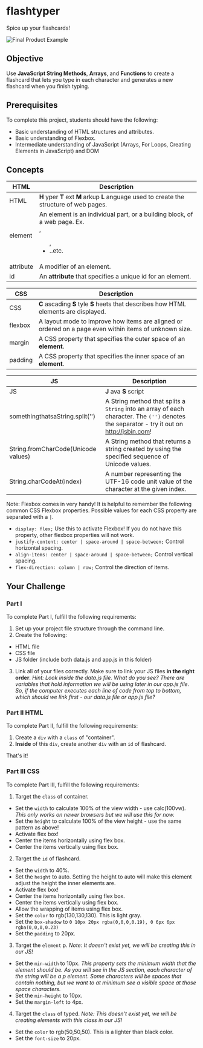 # flashtyper

Spice up your flashcards!

![Final Product Example](https://github.com/junior-devleague/flashtyper/blob/master/example.gif)

## Objective

Use **JavaScript String Methods**, **Arrays**, and **Functions** to create a flashcard that lets you type in each character and generates a new flashcard when you finish typing.

## Prerequisites

To complete this project, students should have the following:
* Basic understanding of HTML structures and attributes.
* Basic understanding of Flexbox.
* Intermediate understanding of JavaScript (Arrays, For Loops, Creating Elements in JavaScript) and DOM

## Concepts

HTML | Description
-----|------------
HTML | **H** yper **T** ext **M** arkup **L** anguage used to create the structure of web pages.
element | An element is an individual part, or a building block, of a web page. Ex. <div>, <ul>, <li>..etc.
attribute | A modifier of an element.
id | An **attribute** that specifies a unique id for an element.

CSS | Description
----|------------
CSS | **C** ascading **S** tyle **S** heets that describes how HTML elements are displayed.
flexbox | A layout mode to improve how items are aligned or ordered on a page even within items of unknown size.
margin |  A CSS property that specifies the outer space of an **element**.
padding | A CSS property that specifies the inner space of an **element**.

JS | Description
---|-------------
JS | **J** ava **S** script
somethingthatsaString.split('') | A String method that splits a ```String``` into an array of each character. The ```('')``` denotes the separator - try it out on http://jsbin.com!
String.fromCharCode(Unicode values) | A String method that returns a string created by using the specified sequence of Unicode values.
String.charCodeAt(index) | A number representing the UTF-16 code unit value of the character at the given index.



Note: Flexbox comes in very handy! It is helpful to remember the following common CSS Flexbox properties. Possible values for each CSS property are separated with a ``` | ```.
* ```display: flex;``` Use this to activate Flexbox! If you do not have this property, other flexbox properties will not work.
* ```justify-content: center | space-around | space-between;``` Control horizontal spacing.
* ```align-items: center | space-around | space-between;``` Control vertical spacing.
* ```flex-direction: column | row;``` Control the direction of items.


## Your Challenge

### Part I

To complete Part I, fulfill the following requirements:
1. Set up your project file structure through the command line.
2. Create the following:
* HTML file
* CSS file
* JS folder (include both data.js and app.js in this folder)
3. Link all of your files correctly. Make sure to link your JS files **in the right order**. *Hint: Look inside the data.js file. What do you see? There are variables that hold information we will be using later in our app.js file. So, if the computer executes each line of code from top to bottom, which should we link first - our data.js file or app.js file?*

### Part II HTML

To complete Part II, fulfill the following requirements:

1. Create a ```div``` with a ```class``` of "container".
2. **Inside** of this ```div```, create another ```div``` with an ```id``` of flashcard.

That's it!

### Part III CSS

To complete Part III, fulfill the following requirements:

1. Target the ```class``` of container.
* Set the ```width``` to calculate 100% of the view width - use calc(100vw). *This only works on newer browsers but we will use this for now.*
* Set the ```height``` to calculate 100% of the view height - use the same pattern as above!
* Activate flex box!
* Center the items horizontally using flex box.
* Center the items vertically using flex box.

2. Target the ```id``` of flashcard.
* Set the ```width``` to 40%.
* Set the ```height``` to auto. Setting the height to auto will make this element adjust the height the inner elements are.
* Activate flex box!
* Center the items horizontally using flex box.
* Center the items vertically using flex box.
* Allow the wrapping of items using flex box.
* Set the ```color``` to rgb(130,130,130). This is light gray.
* Set the ```box-shadow``` to ```0 10px 20px rgba(0,0,0,0.19), 0 6px 6px rgba(0,0,0,0.23)```
* Set the ```padding``` to 20px.

3. Target the ```element``` p. *Note: It doesn't exist yet, we will be creating this in our JS!*
* Set the ```min-width``` to 10px. *This property sets the minimum width that the element should be. As you will see in the JS section, each character of the string will be a p element. Some characters will be spaces that contain nothing, but we want to at minimum see a visible space at those space characters.*
* Set the ```min-height``` to 10px.
* Set the ```margin-left``` to 4px.

4. Target the ```class``` of typed. *Note: This doesn't exist yet, we will be creating elements with this class in our JS!*
* Set the ```color``` to rgb(50,50,50). This is a lighter than black color.
* Set the ```font-size``` to 20px. 
